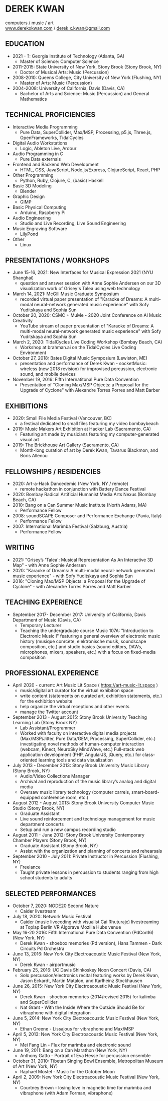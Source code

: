# DEREK KWAN
computers / music / art\
www.derekxkwan.com / derek.x.kwan@gmail.com

## EDUCATION
- 2021 - ?: Georgia Institute of Technology (Atlanta, GA)
    - Master of Science: Computer Science
- 2011-2015: State University of New York, Stony Brook (Stony Brook, NY)
  - Doctor of Musical Arts: Music (Percussion)
- 2008-2010: Queens College, City University of New York (Flushing, NY)
  - Master of Arts: Music (Percussion)
- 2004-2008: University of California, Davis (Davis, CA)
  - Bachelor of Arts and Science: Music (Percussion) and General Mathematics

## TECHNICAL PROFICIENCIES
- Interactive Media Programming
  - Pure Data, SuperCollider, Max/MSP, Processing, p5.js, Three.js, OpenFrameworks, TidalCycles
- Digital Audio Workstations
  - Logic, Ableton Live, Ardour 
- Audio Programming in C
  - Pure Data externals
- Frontend and Backend Web Development
  - HTML, CSS, JavaScript, Node.js/Express, ClojureScript, React, PHP
- Other Programming
  - Python, Ruby, Clojure, C, (basic) Haskell
- Basic 3D Modeling
  - Blender
- Graphic Design
  - GIMP
- Basic Physical Computing
  - Arduino, Raspberry Pi
- Audio Engineering
  - Studio and Live Recording, Live Sound Engineering
- Music Engraving Software
  - LilyPond 
- Other
  - Linux

## PRESENTATIONS / WORKSHOPS
- June 15-16, 2021: New Interfaces for Musical Expression 2021 (NYU Shanghai)
  - question and answer session with Anne Sophie Andersen on our 3D visualization work of Grisey's Talea using web technology
- March 14, 2021: McGill Music Graduate Symposium
  - recorded virtual paper presentation of "Karaoke of Dreams: A multi-modal neural-network generated music experience" with Sofy Yuditskaya and Sophia Sun
- October 20, 2020: CSMC + MuMe - 2020 Joint Conference on AI Music Creativity
  - YouTube stream of paper presentation of "Karaoke of Dreams: A multi-modal neural-network generated music experience" with Sofy Yuditskaya and Sophia Sun
- March 2, 2020: TidalCycles Live Coding Workshop (Bombay Beach, CA)
  - Workshop at brahman.ai on the TidalCycles Live Coding Environment 
- October 27, 2018: Bates Digital Music Symposium (Lewiston, ME)
  - presentation and performance of Derek Kwan - socketMusic: wireless (new 2018 revision) for improvised percussion, electronic sound, and mobile devices
- November 19, 2016: Fifth Internatitonal Pure Data Convention
  - Presentation of "Cloning Max/MSP Objects: a Proposal for the Upgrade of Cyclone" with Alexandre Torres Porres and Matt Barber

## EXHIBITIONS
- 2020: Small File Media Festival (Vancouver, BC)
    - a festival dedicated to small files featuring my video bombaybeach
- 2019: Music Makers Art Exhibition at Hacker Lab (Sacramento, CA)
  - Featuring art made by musicians featuring my computer-generated visual art
- 2019: The Brickhouse Art Gallery (Sacramento, CA)
  - Month-long curation of art by Derek Kwan, Tavarus Blackmon, and Boris Allenou

## FELLOWSHIPS / RESIDENCIES
- 2020: Art-a-Hack Dancedemic (New York, NY / remote)
    - remote hackathon in conjunction with Battery Dance Festival
- 2020: Bombay Radical Artificial Humanist Media Arts Nexus (Bombay Beach, CA)
- 2010:  Bang on a Can Summer Music Institute  (North Adams, MA)
  - Performance Fellow
- 2008: soundSCAPE Composer and Performance Exchange (Pavia, Italy)
  - Performance Fellow
- 2007: International Marimba Festival (Salzburg, Austria)
  - Performance Fellow

## WRITING
- 2021: "Grisey’s 'Talea': Musical Representation As An Interactive 3D Map" - with Anne Sophie Andersen
- 2020: "Karaoke of Dreams: A multi-modal neural-network generated music experience" - with Sofy Yuditskaya and Sophia Sun
- 2016: "Cloning Max/MSP Objects: a Proposal for the Upgrade of Cyclone" - with Alexandre Torres Porres and Matt Barber

## TEACHING EXPERIENCE
- September 2017- December 2017: University of California, Davis Department of Music (Davis, CA)
  - Temporary Lecturer
  - Teaching the undergraduate course Music 107A: "Introduction to Electronic Music I" featuring a general overview of electronic music history (musique conrcète, elektronische musik, soundscape composition, etc.) and studio basics (sound editors, DAWs, microphones, mixers, speakers, etc.) with a focus on fixed-media composition

## PROFESSIONAL EXPERIENCE
- April 2020 - current: Art Music Lit Space ( https://art-music-lit.space )
  - music/digital art curator for the virtual exhibition space
  - write content (statements on curated art, exhibition statements, etc.) for the exhibition website
  - help organize the virtual receptions and other events
  - manage the Twitter account
- September 2013 - August 2015: Stony Brook University Teaching Learning Lab (Stony Brook NY)
  - Lab Assistant/Programmer
  - Worked with faculty on interactive digital media projects (Max/MSP/Jitter, Pure Data/GEM, Processing, SuperCollider, etc.) investigating novel methods of human-computer interaction (webcam, Kinect, NeuroSky MindWave, etc.)
Full-stack web application development (PHP, AngularJS, jQuery, etc.) for class-oriented learning tools and data visualization
- July 2013 - December 2013: Stony Brook University Music Library (Stony Brook, NY)
  - Audio/Video Collections Manager
  - Archival and reproduction of the music library’s analog and digital media
  - Oversaw music library technology (computer carrels, smart-board-equipped conference room, etc.)
- August 2012 - August 2013: Stony Brook University Computer Music Studio (Stony Brook, NY)
  - Graduate Assistant
  - Live sound reinforcement and technology management for music department concerts
  - Setup and run a new campus recording studio
- August 2011 - June 2012: Stony Brook University Contemporary Chamber Players (Stony Brook, NY)
  - Graduate Assistant (Stony Brook, NY)
  - Assist with the organization and planning of concerts and rehearsals 
- September 2010 - July 2011: Private Instructor in Percussion (Flushing, NY)
  - Freelance
  - Taught private lessons in percussion to students ranging from high school students to adults

## SELECTED PERFORMANCES
- October 7, 2020: NODE20 Second Nature
    - Caider livestream
- July 18, 2020: Network Music Festival
    - Caider (music livecoding with visualist Cai Rhuturaje) livestreaming at Toplap Berlin VR Algorave Mozilla Hubs venue
- May 16-20 2016: Fifth International Pure Data Convention (PdCon16) (New York, NY)
  - Derek Kwan - shoebox memories (Pd version), Hans Tammen - Dark Circuits Pd Orchestra
- June 13, 2016: New York City Electroacoustic Music Festival (New York, NY)
  - Derek Kwan - airportmusic
- February 25, 2016: UC Davis Shinkoskey Noon Concert (Davis, CA)
  - Solo percussion/electronics recital featuring works by Derek Kwan, Jason Eckardt, Martin Matalon, and Karlheinz Stockhausen
- June 26, 2015: New York City Electroacoustic Music Festival (New York, NY)
  - Derek Kwan - shoebox memories (2014/revised 2015) for kalimba and SuperCollider
  - Nat Grant - With the Inside Where the Outside Should Be for vibraphone with digital integration
- June 5, 2014: New York City Electroacoustic Music Festival (New York, NY)
  - Ethan Greene - Lissajous for vibraphone and Max/MSP
- April 5, 2013: New York City Electroacoustic Music Festival (New York, NY)
  - Mei Fang Lin - Flux for marimba and electronic sound
- June 19, 2011: Bang on a Can Marathon (New York, NY)
  - Anthony Gatto - Portrait of Eva Hesse for percussion ensemble
- October 31, 2010: Tibetan Singing Bowl Ensemble, Metropolitan Museum of Art (New York, NY)
  - Raphael Mostel - Music for the October Moon
- April 2, 2009: New York City Electroacoustic Music Festival (New York, NY)
  - Courtney Brown - losing love in magnetic time for marimba and vibraphone (with Adam Forman, vibraphone)
